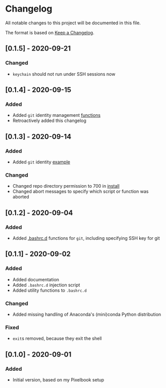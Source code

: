 # Changelog
All notable changes to this project will be documented in this file.

The format is based on [Keep a Changelog](https://keepachangelog.com/en/1.0.0/).

## [0.1.5] - 2020-09-21
### Changed
- `keychain` should not run under SSH sessions now

## [0.1.4] - 2020-09-15
### Added
- Added `git` identity management [functions](.bashrc.d/git.bashrc)
- Retroactively added this changelog

## [0.1.3] - 2020-09-14
### Added
- Added `git` identity [example](.bashrc.d/git/identities/example.json)

### Changed
- Changed repo directory permission to 700 in [install](install.sh)
- Changed abort messages to specify which script or function was aborted

## [0.1.2] - 2020-09-04
### Added
- Added [.bashrc.d](.bashrc.d/git.bashrc) functions for `git`, including specifying SSH key for git

## [0.1.1] - 2020-09-02
### Added
- Added documentation
- Added `.bashrc.d` injection script
- Added utility functions to `.bashrc.d`

### Changed
- Added missing handling of Anaconda's (mini)conda Python distribution

### Fixed
- `exit`s removed, because they exit the shell

## [0.1.0] - 2020-09-01
### Added
- Initial version, based on my Pixelbook setup
